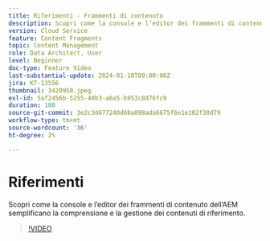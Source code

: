 ```yaml
---
title: Riferimenti - Frammenti di contenuto
description: Scopri come la console e l’editor dei frammenti di contenuto dell’AEM semplificano la gestione dei contenuti di riferimento.
version: Cloud Service
feature: Content Fragments
topic: Content Management
role: Data Architect, User
level: Beginner
doc-type: Feature Video
last-substantial-update: 2024-01-10T00:00:00Z
jira: KT-13556
thumbnail: 3420950.jpeg
exl-id: 5af2456b-5255-40b3-a6a5-b953c8d76fc9
duration: 180
source-git-commit: 3e2c3d877240d68a098ada6675f6e1e102f30d79
workflow-type: tm+mt
source-wordcount: '36'
ht-degree: 2%

---
```


# Riferimenti

Scopri come la console e l’editor dei frammenti di contenuto dell’AEM semplificano la comprensione e la gestione dei contenuti di riferimento.

>[!VIDEO](https://video.tv.adobe.com/v/3420950/?learn=on)
